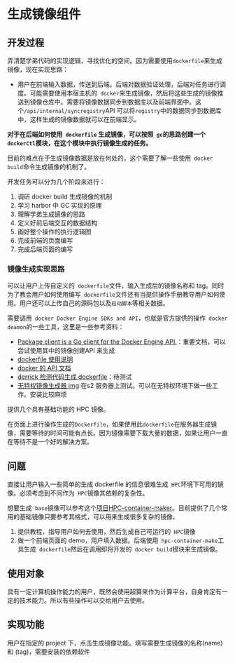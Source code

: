 # 生成镜像组件

## 开发过程

弄清楚学弟代码的实现逻辑，寻找优化的空间。因为需要使用`dockerfile`来生成镜像，现在实现思路：

- 用户在前端输入数据，传送到后端。后端对数据验证处理，后端对任务进行调度。可能需要使用本宿主机的` docker`来生成镜像，然后将这些生成的镜像推送到镜像仓库中。需要将镜像数据同步到数据库以及前端界面中。这个`/api/internal/syncregistry`API 可以将`registry`中的数据同步到数据库中，这样生成的镜像数据就可以在前端显示。


**对于在后端如何使用` dockerfile` 生成镜像，可以按照` gc`的思路创建一个` dockerCtl`模块，在这个模块中执行镜像生成的任务。**


目前的难点在于生成镜像数据是放在何处的，这个需要了解一些使用` docker build`命令生成镜像的机制了。

开发任务可以分为几个阶段来进行：
1. 调研 docker build 生成镜像的机制
2. 学习 harbor 中 GC 实现的原理
3. 理解学弟生成镜像的思路
4. 定义好前后端交互的数据结构
5. 画好整个操作的执行逻辑图
6. 完成前端的页面编写
7. 完成后端页面的编写 

### 镜像生成实现思路
可以让用户上传自定义的` dockerfile`文件，输入生成后的镜像名称和 tag。同时为了教会用户如何使用编写` dockerfile`文件还有当提供操作手册教导用户如何使用。用户还可以上传自己的源码包以及`启动脚本`等相关数据。

需要调用` docker Docker Engine SDKs and API`，也就是官方提供的操作` docker deamon`的一些工具，这里是一些参考资料：
- [Package client is a Go client for the Docker Engine API.](https://docs.docker.com/develop/sdk/#install-the-sdks)：重要文档，可以尝试使用其中的镜像创建API 来生成
- [dockerfile 使用说明](https://docs.docker.com/engine/reference/builder/)
- [docker 的 API 文档](https://docs.docker.com/engine/api/v1.39/#operation/ImageList)
- [derrick 检测代码生成 dockerfile](https://github.com/alibaba/derrick/wiki/%E9%A6%96%E9%A1%B5)：待测试
- [无特权镜像生成器 img](https://github.com/genuinetools/img#build-an-image):在s2 服务器上测试。可以在无特权环境下做一些工作。安装比较麻烦

提供几个具有基础功能的 HPC 镜像。



在页面上进行操作生成的`Dockerfile`，如果使用此`dockerfile`在服务器生成镜像，需要等待的时间可能有点长。因为镜像需要下载大量的数据，如果让用户一直在等待不是一个好的解决方案。

## 问题
直接让用户输入一些简单的生成 dockerfile 的信息很难生成` HPC`环境下可用的镜像。必须考虑到不同作为` HPC`镜像其依赖的复杂性。

想要生成` base`镜像可以参考这个[项目HPC-container-maker](https://github.com/NVIDIA/hpc-container-maker/blob/master/README.md)。目前提供了几个常用的基础镜像只要参考其格式，可以用来生成很多复杂的镜像。

1. 提供教程，指导用户如何去使用，然后生成自己可运行的` HPC`镜像
2. 做一个前端页面的 demo，用户填入数据。后端使用` hpc-container-make`工具生成` dockerfile`然后在调用即将开发的` docker build`模块来生成镜像。

## 使用对象
具有一定计算机操作能力的用户，既然会使用超算来作为计算平台，自身肯定有一定的技术能力。所以有些操作可以交给用户去使用。

## 实现功能
用户在指定的 project 下，点击生成镜像功能。填写需要生成镜像的名称(name)和 (tag)，需要安装的依赖软件